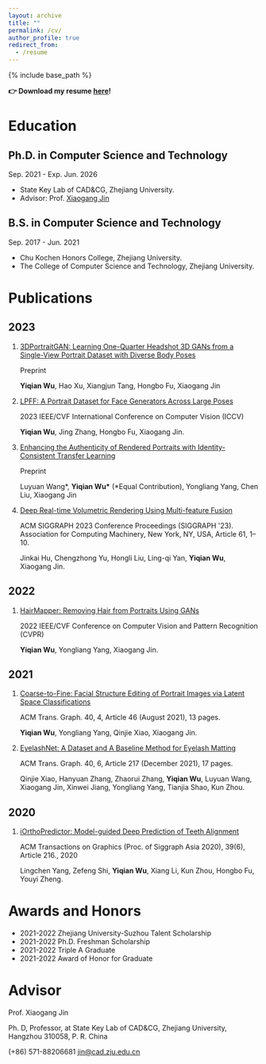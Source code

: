 ```yaml
---
layout: archive
title: ""
permalink: /cv/
author_profile: true
redirect_from:
  - /resume
---
```


{% include base_path %}



**👉 Download my resume [here](https://github.com/oneThousand1000/oneThousand1000.github.io/blob/master/files/Yiqian_Wu_cv_2023.pdf)!**



Education
======

## Ph.D. in Computer Science and Technology

Sep. 2021 - Exp. Jun. 2026

- State Key Lab of CAD&CG, Zhejiang University.
- Advisor: Prof. [Xiaogang Jin](http://www.cad.zju.edu.cn/home/jin/)

## B.S. in Computer Science and Technology

Sep. 2017 - Jun. 2021

- Chu Kochen Honors College, Zhejiang University.
- The College of Computer Science and Technology, Zhejiang University.



# Publications

## 2023

1. [3DPortraitGAN: Learning One-Quarter Headshot 3D GANs from a Single-View Portrait Dataset with Diverse Body Poses](https://onethousandwu.com/publication/3DPortraitGAN)

   Preprint

   **Yiqian Wu**, Hao Xu, Xiangjun Tang, Hongbo Fu, Xiaogang Jin

2. [LPFF: A Portrait Dataset for Face Generators Across Large Poses](https://onethousandwu.com/publication/lpff-dataset)

   2023 IEEE/CVF International Conference on Computer Vision (ICCV)

   **Yiqian Wu**, Jing Zhang, Hongbo Fu, Xiaogang Jin.

3. [Enhancing the Authenticity of Rendered Portraits with Identity-Consistent Transfer Learning](https://onethousandwu.com/publication/enhancing_the_authenticity_of_rendered_portraits)

   Preprint

   Luyuan Wang*, **Yiqian Wu\*** (\*Equal Contribution), Yongliang Yang, Chen Liu, Xiaogang Jin

4. [Deep Real-time Volumetric Rendering Using Multi-feature Fusion](https://onethousandwu.com/publication/mrpnn)

   ACM SIGGRAPH 2023 Conference Proceedings (SIGGRAPH '23). Association for Computing Machinery, New York, NY, USA, Article 61, 1–10.

   Jinkai Hu, Chengzhong Yu, Hongli Liu, Ling-qi Yan, **Yiqian Wu**, Xiaogang Jin.

   

## 2022

1. [HairMapper: Removing Hair from Portraits Using GANs](https://onethousandwu.com/publication/hair_mapper_cvpr2022)

   2022 IEEE/CVF Conference on Computer Vision and Pattern Recognition (CVPR) 

   **Yiqian Wu**, Yongliang Yang, Xiaogang Jin.



## 2021

1. [Coarse-to-Fine: Facial Structure Editing of Portrait Images via Latent Space Classifications](https://onethousandwu.com/publication/coarse-to-fine)

   ACM Trans. Graph. 40, 4, Article 46 (August 2021), 13 pages.

   **Yiqian Wu**, Yongliang Yang, Qinjie Xiao, Xiaogang Jin.

2. [EyelashNet: A Dataset and A Baseline Method for Eyelash Matting](https://onethousandwu.com/publication/eyelashnet)

   ACM Trans. Graph. 40, 6, Article 217 (December 2021), 17 pages.

   Qinjie Xiao, Hanyuan Zhang, Zhaorui Zhang, **Yiqian Wu**, Luyuan Wang, Xiaogang Jin, Xinwei Jiang, Yongliang Yang, Tianjia Shao, Kun Zhou.



## 2020

1. [iOrthoPredictor: Model-guided Deep Prediction of Teeth Alignment](https://onethousandwu.com/publication/iothopredictor)

   ACM Transactions on Graphics (Proc. of Siggraph Asia 2020), 39(6), Article 216., 2020

   Lingchen Yang, Zefeng Shi, **Yiqian Wu**, Xiang Li, Kun Zhou, Hongbo Fu, Youyi Zheng.



# Awards and Honors

- 2021-2022  Zhejiang University-Suzhou Talent Scholarship
- 2021-2022  Ph.D. Freshman Scholarship 
- 2021-2022  Triple A Graduate 
- 2021-2022  Award of Honor for Graduate 



# Advisor

Prof. Xiaogang Jin

Ph. D, Professor, at State Key Lab of CAD&CG, Zhejiang University, Hangzhou 310058, P. R. China

(+86) 571-88206681  jin@cad.zju.edu.cn

